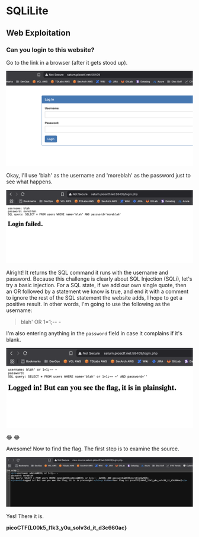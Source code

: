 # SQLiLite

## Web Exploitation

### Can you login to this website?

Go to the link in a browser (after it gets stood up).

![./landing.png](./landing.png)

Okay, I'll use 'blah' as the username and 'moreblah' as the password just to see what happens.

![blah](./blah.png)

Alright!  It returns the SQL command it runs with the username and password.  Because this challenge is clearly about SQL Injection (SQLi), let's try a basic injection.  For a SQL state, if we add our own single quote, then an OR followed by a statement we know is true, and end it with a comment to ignore the rest of the SQL statement the website adds, I hope to get a positive result.  In other words, I'm going to use the following as the username:

> blah' OR 1=1;-- -

I'm also entering anything in the `password` field in case it complains if it's blank.

![sqli](./sqli.png)

:joy: :joy:

Awesome!  Now to find the flag.  The first step is to examine the source.

![flag](./flag.png)

Yes!  There it is.

**picoCTF{L00k5_l1k3_y0u_solv3d_it_d3c660ac}**




